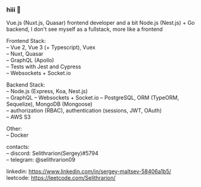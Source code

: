 ### hiii 👋
Vue.js (Nuxt.js, Quasar) frontend developer and a bit Node.js (Nest.js) + Go backend, I don't see myself as a fullstack, more like a frontend   

Frontend Stack:  
– Vue 2, Vue 3 (+ Typescript), Vuex  
– Nuxt, Quasar  
– GraphQL (Apollo)  
– Tests with Jest and Cypress  
– Websockets + Socket.io   

Backend Stack:  
– Node.js (Express, Koa, Nest.js)  
– GraphQL 
– Websockets + Socket.io
– PostgreSQL, ORM (TypeORM, Sequelize), MongoDB (Mongoose)  
– authorization (RBAC), authentication (sessions, JWT, OAuth)  
– AWS S3  

Other:  
– Docker  
  
contacts:  
– discord: Selithrarion(Sergey)#5794  
– telegram: @selithrarion09

linkedin: https://www.linkedin.com/in/sergey-maltsev-58406a1b5/  
leetcode: https://leetcode.com/Selithrarion/
